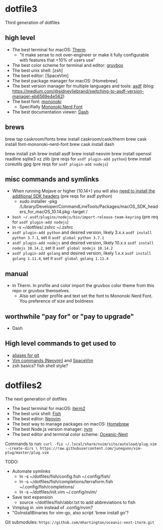 # dotfile3
Third generation of dotfiles

## high level
* The best terminal for macOS: [Therm](https://github.com/trufae/Therm)
  * "it make sense to not over-engineer or make it fully configurable with features that <10% of users use"
* The best color scheme for terminal and editor: [gruvbox](https://github.com/morhetz/gruvbox)
* The best unix shell: [zsh]
* The best editor: [SpaceVim]
* The best package manager for macOS: [Homebrew]
* The best version manager for multiple languages and tools: [asdf](https://github.com/asdf-vm/asdf) (blog: https://medium.com/@sidneyliebrand/switching-to-asdf-version-manager-eb6569e4e562)
* The best font: [mononoki](https://madmalik.github.io/mononoki/)
  * Specifially [Mononoki Nerd Font](https://github.com/ryanoasis/nerd-fonts/tree/master/patched-fonts/Mononoki)
* The best documentation viewer: [Dash](https://kapeli.com/dash)

## brews
brew tap caskroom/fonts
brew install caskroom/cask/therm
brew cask install font-mononoki-nerd-font
brew cask install dash

brew install zsh
brew install asdf
brew install neovim
brew install openssl readline sqlite3 xz zlib (pre reqs for `asdf plugin-add python`)
brew install coreutils gpg (pre reqs for `asdf plugin-add nodejs`)

## misc commands and symlinks
* When running Mojave or higher (10.14+) you will also [need to install the additional SDK headers](https://developer.apple.com/documentation/xcode_release_notes/xcode_10_release_notes#3035624) (pre reqs for asdf python)
  * sudo installer -pkg /Library/Developer/CommandLineTools/Packages/macOS_SDK_headers_for_macOS_10.14.pkg -target /
* `bash ~/.asdf/plugins/nodejs/bin/import-release-team-keyring` (pre req for `asdf plugin-add nodejs`)
* ln -s ~/dotfiles/.zshrc ~/.zshrc
* `asdf plugin-add python` and desired version, likely 3.x.x `asdf install python 3.7.1`, set it `asdf global python 3.7.1`
* `asdf plugin-add nodejs` and desired version, likely 10.x.x `asdf install nodejs 10.14.2`, set it `asdf global nodejs 10.14.2`
* `asdf plugin-add golang` and desired version, likely 1.x.x `asdf install golang 1.11.4`, set it `asdf global golang 1.11.4`

## manual
* In Therm. In profile and color import the gruvbox color theme from this repo or gruvbox themselves. 
  * Also set under profile and text set the font to Mononoki Nerd Font. You preference of size and boldness

## worthwhile "pay for" or "pay to upgrade"
* Dash

## High level commands to get used to
* [aliases for git](https://github.com/robbyrussell/oh-my-zsh/wiki/Plugin:git)
* [Vim commands (Neovim)](https://vim.rtorr.com/) and [SpaceVim](https://spacevim.org/use-vim-as-ide/)
* zsh basics? fish shell style?


# dotfiles2
The next generation of dotfiles

* The best terminal for macOS: [iterm2](https://www.iterm2.com/downloads.html)
* The best unix shell: [Fish](fishshell.com)
* The best editor: [Neovim](neovim)
* The best way to manage packages on macOS: [Homebrew](brew.sh)
* The best Node.js version manager: [nvm](https://github.com/creationix/nvm#important-notes)
* The best editor and terminal color scheme: [Oceanic-Next](https://github.com/mhartington/oceanic-next-iterm)

Commands to run:
`curl -fLo ~/.local/share/nvim/site/autoload/plug.vim --create-dirs \
    https://raw.githubusercontent.com/junegunn/vim-plug/master/plug.vim`

TODO: 
* Automate symlinks
	* ln -s ~/dotfiles/fish/config.fish ~/.config/fish/
	* ln -s ~/dotfiles/fish/completions/terraform.fish ~/.config/fish/completions/
	* ln -s ~/dotfiles/init.vim ~/.config/nvim/
* Save text expansion
	* source ~/dotfiles/fish/abbr.txt to add abbreviations to fish
* Vimplug in .vim instead of .config/nvim?
* "GoInstallBinaries for vim-go, also script 'brew install go'?

Git submodules:
`https://github.com/mhartington/oceanic-next-iterm.git`
